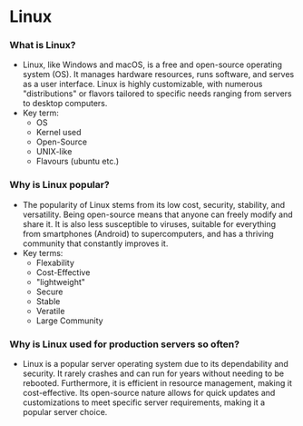 # Linux

### What is Linux?

- Linux, like Windows and macOS, is a free and open-source operating system (OS). It manages hardware resources, runs software, and serves as a user interface. Linux is highly customizable, with numerous "distributions" or flavors tailored to specific needs ranging from servers to desktop computers.
- Key term:
  - OS
  - Kernel used
  - Open-Source
  - UNIX-like
  - Flavours (ubuntu etc.)

### Why is Linux popular?

- The popularity of Linux stems from its low cost, security, stability, and versatility. Being open-source means that anyone can freely modify and share it. It is also less susceptible to viruses, suitable for everything from smartphones (Android) to supercomputers, and has a thriving community that constantly improves it.
- Key terms:
  - Flexability
  - Cost-Effective
  - "lightweight"
  - Secure
  - Stable
  - Veratile
  - Large Community

### Why is Linux used for production servers so often?

- Linux is a popular server operating system due to its dependability and security. It rarely crashes and can run for years without needing to be rebooted. Furthermore, it is efficient in resource management, making it cost-effective. Its open-source nature allows for quick updates and customizations to meet specific server requirements, making it a popular server choice.

